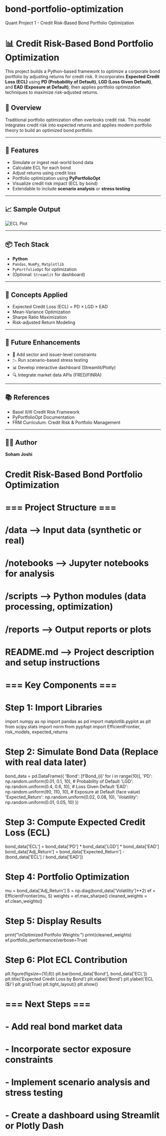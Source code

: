 # bond-portfolio-optimization
Quant Project 1 - Credit Risk-Based Bond Portfolio Optimization

# 📊 Credit Risk-Based Bond Portfolio Optimization

This project builds a Python-based framework to optimize a corporate bond portfolio by adjusting returns for credit risk. It incorporates **Expected Credit Loss (ECL)** using **PD (Probability of Default)**, **LGD (Loss Given Default)**, and **EAD (Exposure at Default)**, then applies portfolio optimization techniques to maximize risk-adjusted returns.

## 🚀 Overview

Traditional portfolio optimization often overlooks credit risk. This model integrates credit risk into expected returns and applies modern portfolio theory to build an optimized bond portfolio.

---

## 🔧 Features

- Simulate or ingest real-world bond data
- Calculate ECL for each bond
- Adjust returns using credit loss
- Portfolio optimization using **PyPortfolioOpt**
- Visualize credit risk impact (ECL by bond)
- Extendable to include **scenario analysis** or **stress testing**

---

## 📈 Sample Output

![ECL Plot](reports/ecl_plot.png) <!-- Replace with actual image if available -->

---

## 📦 Tech Stack

- **Python**
- `Pandas`, `NumPy`, `Matplotlib`
- `PyPortfolioOpt` for optimization
- (Optional: `Streamlit` for dashboard)

---

## 🧠 Concepts Applied

- Expected Credit Loss (ECL) = PD × LGD × EAD
- Mean-Variance Optimization
- Sharpe Ratio Maximization
- Risk-adjusted Return Modeling

---

## 🚧 Future Enhancements

- 🏦 Add sector and issuer-level constraints  
- 📉 Run scenario-based stress testing  
- 📊 Develop interactive dashboard (Streamlit/Plotly)  
- 🔍 Integrate market data APIs (FRED/FINRA)  

---

## 📚 References

- Basel II/III Credit Risk Framework
- PyPortfolioOpt Documentation
- FRM Curriculum: Credit Risk & Portfolio Management

---

## 🧑‍💻 Author

**Soham Joshi**  

# Credit Risk-Based Bond Portfolio Optimization

# === Project Structure ===
# /data         --> Input data (synthetic or real)
# /notebooks    --> Jupyter notebooks for analysis
# /scripts      --> Python modules (data processing, optimization)
# /reports      --> Output reports or plots
# README.md     --> Project description and setup instructions

# === Key Components ===

# Step 1: Import Libraries
import numpy as np
import pandas as pd
import matplotlib.pyplot as plt
from scipy.stats import norm
from pypfopt import EfficientFrontier, risk_models, expected_returns

# Step 2: Simulate Bond Data (Replace with real data later)
bond_data = pd.DataFrame({
    'Bond': [f'Bond_{i}' for i in range(10)],
    'PD': np.random.uniform(0.01, 0.1, 10),  # Probability of Default
    'LGD': np.random.uniform(0.4, 0.6, 10),  # Loss Given Default
    'EAD': np.random.uniform(90, 110, 10),   # Exposure at Default (face value)
    'Expected_Return': np.random.uniform(0.02, 0.08, 10),
    'Volatility': np.random.uniform(0.01, 0.05, 10)
})

# Step 3: Compute Expected Credit Loss (ECL)
bond_data['ECL'] = bond_data['PD'] * bond_data['LGD'] * bond_data['EAD']
bond_data['Adj_Return'] = bond_data['Expected_Return'] - (bond_data['ECL'] / bond_data['EAD'])

# Step 4: Portfolio Optimization
mu = bond_data['Adj_Return']
S = np.diag(bond_data['Volatility']**2)
ef = EfficientFrontier(mu, S)
weights = ef.max_sharpe()
cleaned_weights = ef.clean_weights()

# Step 5: Display Results
print("\nOptimized Portfolio Weights:")
print(cleaned_weights)
ef.portfolio_performance(verbose=True)

# Step 6: Plot ECL Contribution
plt.figure(figsize=(10,6))
plt.bar(bond_data['Bond'], bond_data['ECL'])
plt.title('Expected Credit Loss by Bond')
plt.xlabel('Bond')
plt.ylabel('ECL ($)')
plt.grid(True)
plt.tight_layout()
plt.show()

# === Next Steps ===
# - Add real bond market data
# - Incorporate sector exposure constraints
# - Implement scenario analysis and stress testing
# - Create a dashboard using Streamlit or Plotly Dash
